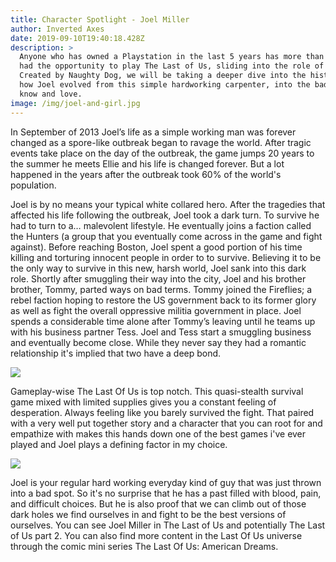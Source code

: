 ```yaml
---
title: Character Spotlight - Joel Miller
author: Inverted Axes
date: 2019-09-10T19:40:18.428Z
description: >
  Anyone who has owned a Playstation in the last 5 years has more than likely
  had the opportunity to play The Last of Us, sliding into the role of Joel.
  Created by Naughty Dog, we will be taking a deeper dive into the history of
  how Joel evolved from this simple hardworking carpenter, into the badass we
  know and love.
image: /img/joel-and-girl.jpg
---
```

In September of 2013 Joel’s life as a simple working man was forever changed as a spore-like outbreak began to ravage the world. After tragic events take place on the day of the outbreak, the game jumps 20 years to the summer he meets Ellie and his life is changed forever. But a lot happened in the years after the outbreak took 60% of the world's population. 



Joel is by no means your typical white collared hero. After the tragedies that affected his life following the outbreak, Joel took a dark turn. To survive he had to turn to a… malevolent lifestyle. He eventually joins a faction called the Hunters (a group that you eventually come across in the game and fight against). Before reaching Boston, Joel spent a good portion of his time  killing and torturing innocent people in order to to survive. Believing it to be the only way to survive in this new, harsh world, Joel sank into this dark role. Shortly after smuggling their way into the city, Joel and his brother brother, Tommy, parted ways on bad terms. Tommy joined the Fireflies; a rebel faction hoping to restore the US government back to its former glory as well as fight the overall oppressive militia government in place. Joel spends a considerable time alone after Tommy’s leaving until he teams up with his business partner Tess. Joel and Tess start a smuggling business and eventually become close. While they never say they had a romantic relationship it's implied that two have a deep bond. 

![](/img/joel-and-tess.jpg)

Gameplay-wise The Last Of Us is top notch. This quasi-stealth survival game mixed with limited supplies gives you a constant feeling of desperation. Always feeling like you barely survived the fight. That paired with a very well put together story and a character that you can root for and empathize with makes this hands down one of the best games i've ever played and Joel plays a defining factor in my choice.



![](/img/joel-fight.jpg)

Joel is your regular hard working everyday kind of guy that was just thrown into a bad spot. So it's no surprise that he has a past filled with blood, pain, and difficult choices. But he is also proof that we can climb out of those dark holes we find ourselves in and fight to be the best versions of ourselves. You can see Joel Miller in The Last of Us and potentially The Last of Us part 2. You can also find more content in the Last Of Us universe through the comic mini series The Last Of Us: American Dreams.
